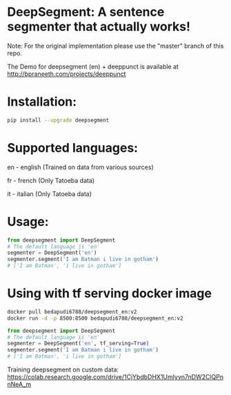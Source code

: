 # DeepSegment: A sentence segmenter that actually works!
Note: For the original implementation please use the "master" branch of this repo.

The Demo for deepsegment (en) + deeppunct is available at http://bpraneeth.com/projects/deeppunct

# Installation:
```bash
pip install --upgrade deepsegment
```

# Supported languages:
en - english (Trained on data from various sources)

fr - french (Only Tatoeba data)

it - italian (Only Tatoeba data)


# Usage:

```python
from deepsegment import DeepSegment
# The default language is 'en'
segmenter = DeepSegment('en')
segmenter.segment('I am Batman i live in gotham')
# ['I am Batman', 'i live in gotham']

```

# Using with tf serving docker image
```bash
docker pull bedapudi6788/deepsegment_en:v2
docker run -d -p 8500:8500 bedapudi6788/deepsegment_en:v2
```

```python
from deepsegment import DeepSegment
# The default language is 'en'
segmenter = DeepSegment('en', tf_serving=True)
segmenter.segment('I am Batman i live in gotham')
# ['I am Batman', 'i live in gotham']
```

Training deepsegment on custom data: https://colab.research.google.com/drive/1CjYbdbDHX1UmIyvn7nDW2ClQPnnNeA_m
